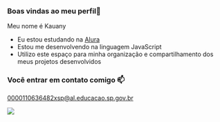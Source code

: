 ### Boas vindas ao meu perfil💙

Meu nome é Kauany

- Eu estou estudando na [Alura](https://www.alura.com.br)
- Estou me desenvolvendo na linguagem JavaScript
- Utilizo este espaço para minha organização e compartilhamento dos meus projetos desenvolvidos

### Você entrar em contato comigo 📫

0000110636482xsp@al.educacao.sp.gov.br

![](https://media1.tenor.com/m/Fdfh5NQ1XOUAAAAC/2521-na-hee-do.gif)
